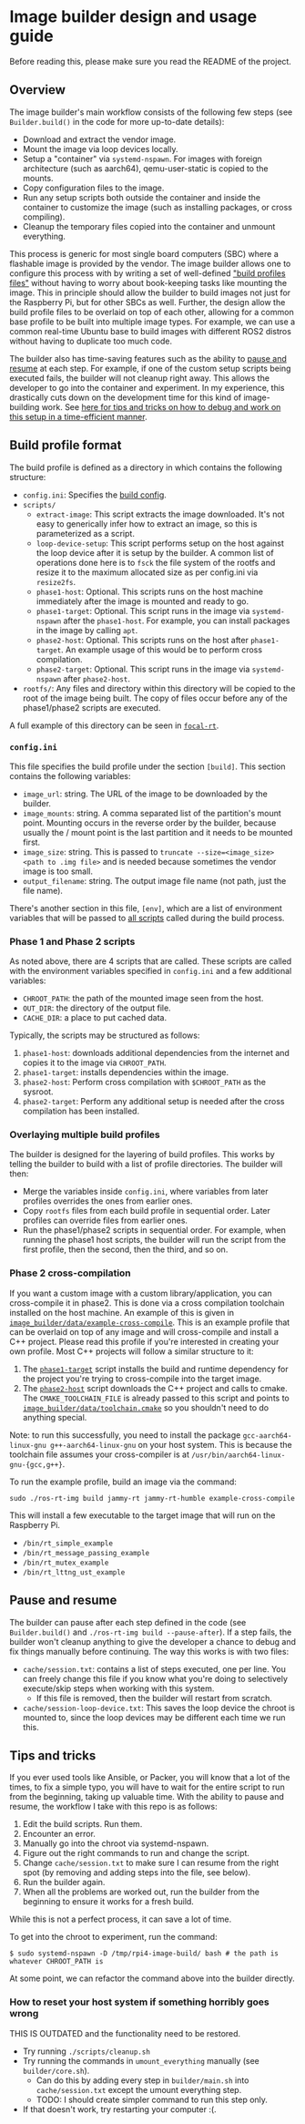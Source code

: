 Image builder design and usage guide
====================================

Before reading this, please make sure you read the README of the project.

Overview
--------

The image builder's main workflow consists of the following few steps (see
`Builder.build()` in the code for more up-to-date details):

- Download and extract the vendor image.
- Mount the image via loop devices locally.
- Setup a "container" via `systemd-nspawn`. For images with foreign
  architecture (such as aarch64), qemu-user-static is copied to the mounts.
- Copy configuration files to the image.
- Run any setup scripts both outside the container and inside the container to
  customize the image (such as installing packages, or cross compiling).
- Cleanup the temporary files copied into the container and unmount everything.

This process is generic for most single board computers (SBC) where a flashable
image is provided by the vendor. The image builder allows one to configure this
process with by writing a set of well-defined ["build profiles
files"](#build-profile-format) without having to worry about book-keeping
tasks like mounting the image. This in principle should allow the builder to
build images not just for the Raspberry Pi, but for other SBCs as well.
Further, the design allow the build profile files to be overlaid on top
of each other, allowing for a common base profile to be built into
multiple image types. For example, we can use a common real-time Ubuntu base to
build images with different ROS2 distros without having to duplicate too much
code.

The builder also has time-saving features such as the ability to [pause and
resume](#pause-and-resume) at each step. For example, if one of the custom
setup scripts being executed fails, the builder will not cleanup right away.
This allows the developer to go into the container and experiment. In my
experience, this drastically cuts down on the development time for this kind of
image-building work. See [here for tips and tricks on how to debug and work on
this setup in a time-efficient manner](#tips-and-tricks).

Build profile format
--------------------------

The build profile is defined as a directory in which contains the following
structure:

- `config.ini`: Specifies the [build config](#configini).
- `scripts/`
  - `extract-image`: This script extracts the image downloaded. It's not
    easy to generically infer how to extract an image, so this is parameterized
    as a script.
  - `loop-device-setup`: This script performs setup on the host against the
    loop device after it is setup by the builder. A common list of operations
    done here is to `fsck` the file system of the rootfs and resize it to the
    maximum allocated size as per config.ini via `resize2fs`.
  - `phase1-host`: Optional. This scripts runs on the host machine immediately
    after the image is mounted and ready to go.
  - `phase1-target`: Optional. This script runs in the image via
    `systemd-nspawn` after the `phase1-host`. For example, you can install
    packages in the image by calling `apt`.
  - `phase2-host`: Optional. This scripts runs on the host after
    `phase1-target`. An example usage of this would be to perform cross
    compilation.
  - `phase2-target`: Optional. This script runs in the image via
    `systemd-nspawn` after `phase2-host`.
- `rootfs/`: Any files and directory within this directory will be copied to
  the root of the image being built. The copy of files occur before any of the
  phase1/phase2 scripts are executed.

A full example of this directory can be seen in [`focal-rt`](../focal-rt).

### `config.ini`

This file specifies the build profile under the section `[build]`. This section
contains the following variables:

- `image_url`: string. The URL of the image to be downloaded by the builder.
- `image_mounts`: string. A comma separated list of the partition's mount
  point. Mounting occurs in the reverse order by the builder, because usually
  the / mount point is the last partition and it needs to be mounted first.
- `image_size`: string. This is passed to `truncate --size=<image_size>
  <path to .img file>` and is needed because sometimes the vendor image is too
  small.
- `output_filename`: string. The output image file name (not path, just the
  file name).

There's another section in this file, `[env]`, which are a list of environment
variables that will be passed to [all scripts](#phase-1-and-phase-2-scripts)
called during the build process.

### Phase 1 and Phase 2 scripts

As noted above, there are 4 scripts that are called. These scripts are called
with the environment variables specified in `config.ini` and a few additional
variables:

- `CHROOT_PATH`: the path of the mounted image seen from the host.
- `OUT_DIR`: the directory of the output file.
- `CACHE_DIR`: a place to put cached data.

Typically, the scripts may be structured as follows:

1. `phase1-host`: downloads additional dependencies from the internet and
   copies it to the image via `CHROOT_PATH`.
2. `phase1-target`: installs dependencies within the image.
3. `phase2-host`: Perform cross compilation with `$CHROOT_PATH` as the sysroot.
4. `phase2-target`: Perform any additional setup is needed after the cross
   compilation has been installed.

### Overlaying multiple build profiles

The builder is designed for the layering of build profiles. This works by
telling the builder to build with a list of profile directories. The builder
will then:

- Merge the variables inside `config.ini`, where variables from later profiles
  overrides the ones from earlier ones.
- Copy `rootfs` files from each build profile in sequential order. Later
  profiles can override files from earlier ones.
- Run the phase1/phase2 scripts in sequential order. For example, when running
  the phase1 host scripts, the builder will run the script from the first
  profile, then the second, then the third, and so on.

### Phase 2 cross-compilation

If you want a custom image with a custom library/application, you can
cross-compile it in phase2. This is done via a cross compilation toolchain
installed on the host machine. An example of this is given in
[`image_builder/data/example-cross-compile`](../image_builder/data/example-cross-compile).
This is an example profile that can be overlaid on top of any image and will
cross-compile and install a C++ project. Please read this profile if you're
interested in creating your own profile. Most C++ projects will follow a
similar structure to it:

1. The [`phase1-target`](../image_builder/data/example-cross-compile/scripts/phase1-target)
   script installs the build and runtime dependency for the
   project you're trying to cross-compile into the target image.
2. The [`phase2-host`](../image_builder/data/example-cross-compile/scripts/phase2-host)
   script downloads the C++ project and calls to cmake. The
   `CMAKE_TOOLCHAIN_FILE` is already passed to this script and points to
   [`image_builder/data/toolchain.cmake`](../image_builder/data/toolchain.cmake)
   so you shouldn't need to do anything special.

Note: to run this successfully, you need to install the package
`gcc-aarch64-linux-gnu g++-aarch64-linux-gnu` on your host system. This is
because the toolchain file assumes your cross-compiler is at
`/usr/bin/aarch64-linux-gnu-{gcc,g++}`.

To run the example profile, build an image via the command:

```
sudo ./ros-rt-img build jammy-rt jammy-rt-humble example-cross-compile
```

This will install a few executable to the target image that will run on the
Raspberry Pi.

- `/bin/rt_simple_example`
- `/bin/rt_message_passing_example`
- `/bin/rt_mutex_example`
- `/bin/rt_lttng_ust_example`

Pause and resume
----------------

The builder can pause after each step defined in the code (see
`Builder.build()` and `./ros-rt-img build --pause-after`). If a step fails, the
builder won't cleanup anything to give the developer a chance to debug and fix
things manually before continuing. The way this works is with two files:

- `cache/session.txt`: contains a list of steps executed, one per line. You can
  freely change this file if you know what you're doing to selectively
  execute/skip steps when working with this system. 
  - If this file is removed, then the builder will restart from scratch.
- `cache/session-loop-device.txt`: This saves the loop device the chroot is
  mounted to, since the loop devices may be different each time we run this.

Tips and tricks
---------------

If you ever used tools like Ansible, or Packer, you will know that a lot of the
times, to fix a simple typo, you will have to wait for the entire script to run
from the beginning, taking up valuable time. With the ability to pause and
resume, the workflow I take with this repo is as follows:

1. Edit the build scripts. Run them.
2. Encounter an error.
3. Manually go into the chroot via systemd-nspawn.
4. Figure out the right commands to run and change the script.
5. Change `cache/session.txt` to make sure I can resume from the right spot (by
   removing and adding steps into the file, see below).
6. Run the builder again.
7. When all the problems are worked out, run the builder from the beginning to
   ensure it works for a fresh build.

While this is not a perfect process, it can save a lot of time.

To get into the chroot to experiment, run the command:

```
$ sudo systemd-nspawn -D /tmp/rpi4-image-build/ bash # the path is whatever CHROOT_PATH is
```

At some point, we can refactor the command above into the builder directly.

### How to reset your host system if something horribly goes wrong

THIS IS OUTDATED and the functionality need to be restored.

- Try running `./scripts/cleanup.sh`
- Try running the commands in `umount_everything` manually (see
  `builder/core.sh`).
  - Can do this by adding every step in `builder/main.sh` into
  `cache/session.txt` except the umount everything step.
  - TODO: I should create simpler command to run this step only.
- If that doesn't work, try restarting your computer :(.
